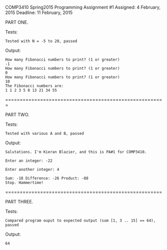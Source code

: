 COMP3410 Spring2015
Programming Assignment #1
Assigned: 4 February, 2015
Deadline: 11 February, 2015

PART ONE.

Tests:

	Tested with N = -5 to 20, passed

Output:
	
	How many Fibonacci numbers to print? (1 or greater)
	-1
	How many Fibonacci numbers to print? (1 or greater)
	0
	How many Fibonacci numbers to print? (1 or greater)
	10
	The Fibonacci numbers are:
	1 1 2 3 5 8 13 21 34 55

=======================================================

PART TWO.

Tests:

	Tested with various A and B, passed

Output:
	
	Salutations. I'm Kieran Blazier, and this is PA#1 for COMP3410.

	Enter an integer: -22

	Enter another integer: 4

	Sum: -18 Difference: -26 Product: -88
	Stop. Hammertime!

======================================================

PART THREE.

Tests:

	Compared program ouput to expected output (sum [1, 3 .. 15] == 64), passed

Output:
	
	64


